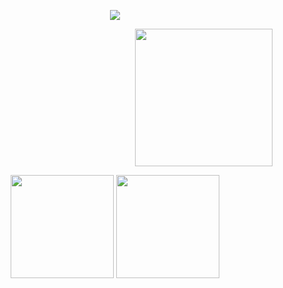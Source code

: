 <p align="center">
  <img src="https://readme-typing-svg.herokuapp.com?font=Lobster&color=%23FFD700&size=35&center=true&vCenter=true&width=300&lines=Hi+there%2C+I+am+Esan." />
</p>

<p align="right">
  <img src="https://user-images.githubusercontent.com/61646760/142904700-29b864a0-546a-4735-9041-7591269d56c3.gif" height="220" />
</p>

<p align="center">
  <img src="https://github-readme-stats.vercel.app/api?username=Esantomi&show_icons=true&theme=flag-india" height="165">
  <img src="http://github-readme-streak-stats.herokuapp.com?user=Esantomi&theme=flag-india&date_format=M%20j%5B%2C%20Y%5D" height="165" />
</p>


<!--
**Esantomi/Esantomi** is a ✨ _special_ ✨ repository because its `README.md` (this file) appears on your GitHub profile.

Here are some ideas to get you started:

- 🔭 I’m currently working on ...
- 🌱 I’m currently learning ...
- 👯 I’m looking to collaborate on ...
- 🤔 I’m looking for help with ...
- 💬 Ask me about ...
- 📫 How to reach me: ...
- 😄 Pronouns: ...
- ⚡ Fun fact: ...

https://simpleicons.org/
- Languages  
<img src="https://img.shields.io/badge/Python-3766AB?style=flat-square&logo=Python&logoColor=white"/></a>
<img src="https://img.shields.io/badge/R-276DC3?style=flat-square&logo=R&logoColor=white"/></a>
<img src="https://img.shields.io/badge/Go-00ADD8?style=flat-square&logo=Go&logoColor=white"/></a>
<img src="https://img.shields.io/badge/HTML5-E34F26?style=flat-square&logo=HTML5&logoColor=white"/></a>
<img src="https://img.shields.io/badge/CSS3-1572B6?style=flat-square&logo=CSS3&logoColor=white"/></a>
<img src="https://img.shields.io/badge/JavaScript-F7DF1E?style=flat-square&logo=JavaScript&logoColor=white"/></a>
- Database & Frameworks  
<img src="https://img.shields.io/badge/MySQL-4479A1?style=flat-square&logo=MySQL&logoColor=white"/></a>
<img src="https://img.shields.io/badge/SQLite-003B57?style=flat-square&logo=SQLite&logoColor=white"/></a>
<img src="https://img.shields.io/badge/Elasticsearch-005571?style=flat-square&logo=Elasticsearch&logoColor=white"/></a>
<img src="https://img.shields.io/badge/Flutter-02569B?style=flat-square&logo=Flutter&logoColor=white"/></a>
- Machine Learning  
<img src="https://img.shields.io/badge/Scikitlearn-F7931E?style=flat-square&logo=Scikitlearn&logoColor=white"/></a>
<img src="https://img.shields.io/badge/TensorFlow-FF6F00?style=flat-square&logo=TensorFlow&logoColor=white"/></a>
<img src="https://img.shields.io/badge/Keras-D00000?style=flat-square&logo=Keras&logoColor=white"/></a>
<img src="https://img.shields.io/badge/OpenCV-5C3EE8?style=flat-square&logo=OpenCV&logoColor=white"/></a>

[![Tech Blog Badge](http://img.shields.io/badge/Blog%20&%20Portfolio-black?style=flat-square&logo=GitHub&link=https://Esantomi.github.io/)](https://Esantomi.github.io/)
[![GitLab](http://img.shields.io/badge/GitLab-black?style=flat-square&logo=GitLab&link=https://gitlab.com/Esantomi)](https://gitlab.com/Esantomi)
[![Gmail Badge](https://img.shields.io/badge/deomi@knou.ac.kr-d14836?style=flat-square&logo=Gmail&logoColor=white&link=mailto:deomi@knou.ac.kr)](mailto:deomi@knou.ac.kr)

<pre align="center">🤗 You can contact me at the email address below. 👇</pre>	

<p align="center">
  <a href="https://Esantomi.github.io/">
    <img src="http://img.shields.io/badge/Blog%20&%20CV-black?style=flat-square&logo=GitHub&link=https://Esantomi.github.io/" />
  </a>
  <a href="https://gitlab.com/Esantomi">
    <img src="http://img.shields.io/badge/GitLab-purple?style=flat-square&logo=GitLab&link=https://gitlab.com/Esantomi" />
  </a>
  <a href="https://playful-fire-061.notion.site/Dev-Studies-e75ec25edcdc427f8414f961f72ad8a7">
    <img src="http://img.shields.io/badge/Notion-yellow?style=flat-square&logo=Notion&link=https://playful-fire-061.notion.site/Dev-Studies-e75ec25edcdc427f8414f961f72ad8a7" />
  </a>
  <a href="mailto:deomi@knou.ac.kr">
    <img src="https://img.shields.io/badge/deomi@knou.ac.kr-d14836?style=flat-square&logo=Gmail&logoColor=white&link=mailto:deomi@knou.ac.kr" />
  </a>
  <img src="https://hits.seeyoufarm.com/api/count/incr/badge.svg?url=https%3A%2F%2Fgithub.com%2FEsantomi&count_bg=%2379C83D&title_bg=%23555555&icon=&icon_color=%23E7E7E7&title=hits&edge_flat=true" />
</p>

<p align="center">
  <img src="https://github-readme-stats.vercel.app/api/top-langs/?username=Esantomi&layout=compact&hide=TeX,Jupyter%20Notebook,html,SCSS,CSS,XSL,Sass&langs_count=6&theme=flag-india" height="165"/>
  <img src="http://mazassumnida.wtf/api/v2/generate_badge?boj=sideorder" height="165"/>
</p>

<p align="center">
  <img src="https://github-profile-trophy.vercel.app/?username=Esantomi&no-frame=true&column=8&theme=buddhism" />
</p>

-->
